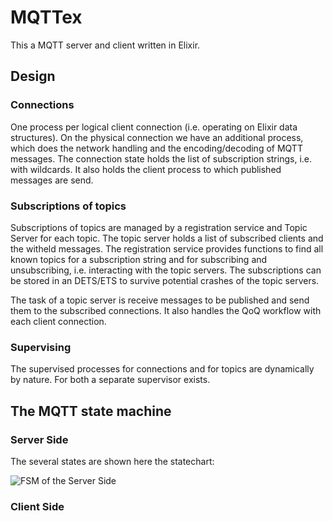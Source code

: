 # MQTTex

This a MQTT server and client written in Elixir. 

## Design

### Connections

One process per logical client connection (i.e. operating on Elixir data structures). On 
the physical connection we have an additional process, which does the network handling
and the encoding/decoding of MQTT messages. The connection state holds the list of subscription
strings, i.e. with wildcards. It also holds the client process to which published messages are send. 

### Subscriptions of topics

Subscriptions of topics are managed by a registration service and Topic Server for each topic. 
The topic server holds a list of subscribed clients and the witheld messages. The registration service
provides functions to find all known topics for a subscription string and for subscribing and 
unsubscribing, i.e. interacting with the topic servers. The subscriptions can be stored in an 
DETS/ETS to survive potential crashes of the topic servers. 

The task of a topic server is receive messages to be published and send them to the subscribed
connections. It also handles the QoQ workflow with each client connection. 

### Supervising

The supervised processes for connections and for topics are dynamically by nature. For both 
a separate supervisor exists. 

## The MQTT state machine

### Server Side 

The several states are shown here the statechart: 

![FSM of the Server Side](../mqtt-server-fsm.dot.png)

### Client Side